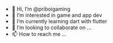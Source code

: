 - 👋 Hi, I’m @priboigaming
- 👀 I’m interested in game and app dev
- 🌱 I’m currently learning dart with flutter
- 💞️ I’m looking to collaborate on ...
- 📫 How to reach me ...

<!---
priboigaming/priboigaming is a ✨ special ✨ repository because its `README.md` (this file) appears on your GitHub profile.
You can click the Preview link to take a look at your changes.
--->
